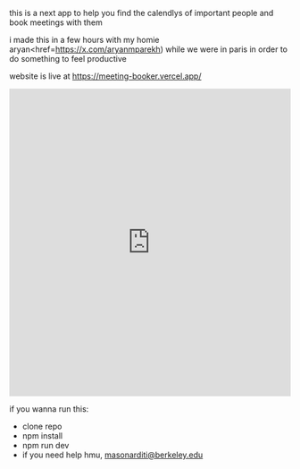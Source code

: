 this is a next app to help you find the calendlys of important people and book meetings with them

i made this in a few hours with my homie aryan<href=https://x.com/aryanmparekh) while we were in paris in order to do something to feel productive

website is live at https://meeting-booker.vercel.app/

<iframe src="https://www.linkedin.com/embed/feed/update/urn:li:ugcPost:7318118238846889984?collapsed=1" height="550" width="504" frameborder="0" allowfullscreen="" title="Embedded post"></iframe>

if you wanna run this:
- clone repo
- npm install
- npm run dev
- if you need help hmu, masonarditi@berkeley.edu
